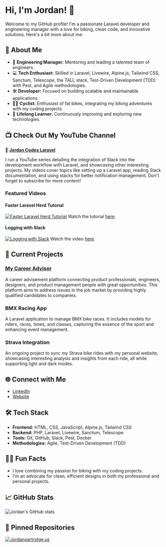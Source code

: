 # Hi, I'm Jordan! 👋

Welcome to my GitHub profile! I'm a passionate Laravel developer and engineering manager with a love for biking, clean code, and innovative solutions. Here's a bit more about me:

## 🚀 About Me

- 🌟 **Engineering Manager:** Mentoring and leading a talented team of engineers.
- 💻 **Tech Enthusiast:** Skilled in Laravel, Livewire, Alpine.js, Tailwind CSS, Sanctum, Telescope, the TALL stack, Test-Driven Development (TDD) with Pest, and Agile methodologies.
- 🛠 **Developer:** Focused on building scalable and maintainable applications.
- 🚴‍♂️ **Cyclist:** Enthusiast of fat bikes, integrating my biking adventures with my coding projects.
- 🌱 **Lifelong Learner:** Continuously improving and exploring new technologies.

## 📺 Check Out My YouTube Channel

🎥 **[Jordan Codes Laravel](https://www.youtube.com/channel/UCM8yrvyqFf6IFlQIeGwIClQ)**

I run a YouTube series detailing the integration of Slack into the development workflow with Laravel, and showcasing other interesting projects. My videos cover topics like setting up a Laravel app, reading Slack documentation, and using stacks for better notification management. Don't forget to subscribe for more content!

### Featured Videos

#### Faster Laravel Herd Tutorial
[![Faster Laravel Herd Tutorial](https://img.youtube.com/vi/nc2f0edkr9U/0.jpg)](https://www.youtube.com/watch?v=nc2f0edkr9U)
Watch the tutorial [here](https://www.youtube.com/watch?v=nc2f0edkr9U).

#### Logging with Slack
[![Logging with Slack](https://img.youtube.com/vi/ANuydSN7W1I/0.jpg)](https://www.youtube.com/watch?v=ANuydSN7W1I&t=25s)
Watch the video [here](https://www.youtube.com/watch?v=ANuydSN7W1I&t=25s).

## 🔭 Current Projects

### [My Career Advisor](https://github.com/yourusername/my-career-advisor)
A career advisement platform connecting product professionals, engineers, designers, and product management people with great opportunities. This platform aims to address issues in the job market by providing highly qualified candidates to companies.

### BMX Racing App
A Laravel application to manage BMX bike races. It includes models for riders, races, times, and classes, capturing the essence of the sport and enhancing event management.

### Strava Integration
An ongoing project to sync my Strava bike rides with my personal website, showcasing interesting analysis and insights from each ride, all while supporting light and dark modes.

## 🌐 Connect with Me

- [LinkedIn](https://www.linkedin.com/in/jordan-l-partridge)  
- [Website](https://www.jordanpartridge.us)

## 🛠 Tech Stack

- **Frontend:** HTML, CSS, JavaScript, Alpine.js, Tailwind CSS
- **Backend:** PHP, Laravel, Livewire, Sanctum, Telescope
- **Tools:** Git, GitHub, Slack, Pest, Docker
- **Methodologies:** Agile, Test-Driven Development (TDD)

## 🚴‍♂️ Fun Facts

- I love combining my passion for biking with my coding projects.
- I'm an advocate for clean, efficient designs in both my professional and personal projects.

## 📈 GitHub Stats

![Jordan's GitHub stats](https://github-readme-stats.vercel.app/api?username=jordanpartridge&show_icons=true&theme=radical)

## 📌 Pinned Repositories

[![Jordanpartridge.us](https://github-readme-stats.vercel.app/api/pin/?username=jordanpartridge&repo=jordanpartridge.us&theme=radical)](https://github.com/jordanpartridge/jordanpartridge.us)


